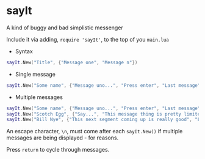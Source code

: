 # sayIt

A kind of buggy and bad simplistic messenger

Include it via adding, `require 'sayIt'`, to the top of you `main.lua`

- Syntax

```lua
sayIt.New("Title", {"Message one", "Message n"})
```

- Single message

```lua
sayIt.New("Some name", {"Message uno...", "Press enter", "Last message"})
```

- Multiple messages

```lua
sayIt.New("Some name", {"Message uno...", "Press enter", "Last message", "\n"})
sayIt.New("Scotch Egg", {"Say...", "This message thing is pretty limited,", "And I'm really bad at programming", "\n" })
sayIt.New("Bill Nye", {"This next segment coming up is really good", "Lots of schmear", "Oy vey!"})
```

An escape character, `\n`, must come after each `sayIt.New()` if multiple messages are being displayed - for reasons.

Press `return` to cycle through messages.
